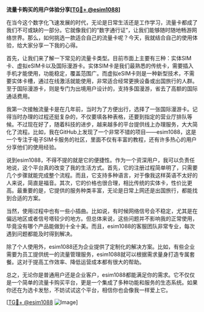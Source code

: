 **流量卡购买的用户体验分享[[TG💪+ @esim1088](https://t.me/s/esim1088)]**

在当今这个数字化飞速发展的时代，无论是日常生活还是工作学习，流量卡都成了我们不可或缺的一部分。它就像我们的“数字通行证”，让我们能够随时随地畅游网络世界。那么，如何挑选一款适合自己的流量卡呢？今天，我就结合自己的使用体验，给大家分享一下我的心得。

首先，让我们来了解一下常见的流量卡类型。目前市面上主要有三种：实体SIM卡、虚拟eSIM卡以及国际漫游卡。实体SIM卡是我们最熟悉的传统卡，需要插入手机才能使用，功能稳定，覆盖范围广。而虚拟eSIM卡则是一种新型技术，不需要实体卡槽，通过在线激活就能使用，非常适合经常更换设备或出国旅行的人群。至于国际漫游卡，则是专门为出境用户设计的，支持多国漫游，省去了高额的国际通话费用。

我第一次接触流量卡是在几年前，当时为了方便出行，选择了一张国际漫游卡。记得当时办理的过程还挺复杂的，不仅要填各种表格，还要到指定的营业厅排队等候。不过现在好了，随着科技的进步，越来越多的平台提供线上办理服务，大大简化了流程。比如，我在GitHub上发现了一个非常不错的项目——esim1088，这是一个专注于电子SIM卡服务的社区，里面不仅有丰富的教程，还有许多热心的用户分享他们的使用经验。

说到esim1088，不得不提的就是它的便捷性。作为一个资深用户，我可以负责任地说，这个平台真的改变了我的生活方式。首先，它的注册过程简单明了，只需要几个步骤就能完成整个流程。而且，它支持多种语言，对于像我这样英语不太好的人来说，简直是福音。其次，它的价格也很合理，相比传统的实体卡，性价比更高。最重要的是，它提供的服务种类丰富，无论是日常上网还是出国旅行，都能找到合适的方案。

当然，使用过程中也有一些小插曲。比如说，有时候网络信号会不稳定，尤其是在偏远地区或者信号塔较少的地方。但总体来说，这些问题并不影响我的正常使用，毕竟没有哪个产品能做到十全十美。而且，esim1088的客服团队非常专业，每次遇到问题都能及时得到解决。

除了个人使用外，esim1088还为企业提供了定制化的解决方案。比如，有些企业需要为员工提供统一的流量管理服务，esim1088就可以根据需求量身打造专属套餐。这对于提高工作效率、降低运营成本都有很大的帮助。

总之，无论你是普通用户还是企业客户，esim1088都能满足你的需求。它不仅仅是一个简单的流量卡购买平台，更是一个集成了多种功能和服务的生态系统。如果你还在为选卡发愁，不妨试试这个平台，相信你也会像我一样爱上它。

[[TG💪+ @esim1088](https://t.me/s/esim1088) ![Image](https://i.postimg.cc/4NQfJmqS/Snipaste-2025-05-13-00-14-12.png)]